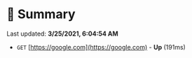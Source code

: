 # 📖 Summary
Last updated: **3/25/2021, 6:04:54 AM**

- `GET` [https://google.com](https://google.com) - **Up** (191ms)

